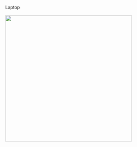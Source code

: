 Laptop<br>
<br><img src="https://github.com/victorblum/course-selling-page/blob/main/photo/Preview_laptop.gif" width="400" />
